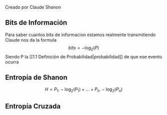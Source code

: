 Creado por Claude Shanon

## Bits de Información
Para saber cuantos bits de informacion estamos realmente transmitiendo Claude nos da la formula 
$$bits = -\log_{2}(P)$$
Siendo P la [[1.1 Definición de Probabilidad|probabilidad]] de que ese evento ocurra

## Entropía de Shanon

$$H=P_{1}.-\log_{2}(P_{1})+\dots+P_{n}.-\log_{2}(P_{n})$$

## Entropía Cruzada
